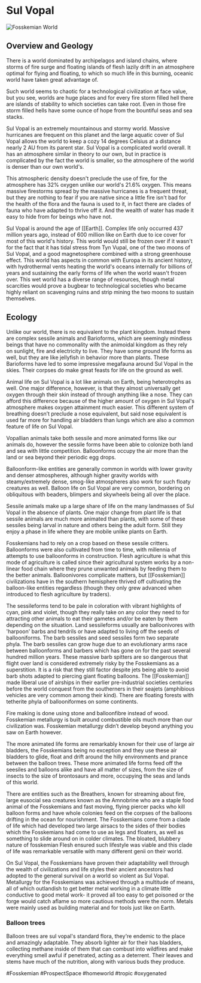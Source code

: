 # Sul Vopal

![Fosskemian World](/Stellar_Abyss_Setting_Bible/Photo_Directory/Sul_Vopal.JPG "Fosskemian World")

## Overview and Geology

There is a world dominated by archipelagos and island chains, where storms of fire surge and floating islands of flesh lazily drift in an atmosphere optimal for flying and floating, to which so much life in this burning, oceanic world have taken great advantage of.

Such world seems to chaotic for a technological civilization at face value, but you see, worlds are huge places and for every fire storm filled hell there are islands of stability to which societies can take root.  Even in those fire storm filled hells have some ounce of hope from the bountiful seas and sea stacks.  

Sul Vopal is an extremely mountainous and stormy world.  Massive hurricanes are frequent on this planet and the large aquatic cover of Sul Vopal allows the world to keep a cozy 14 degrees Celsius at a distance nearly 2 AU from its parent star.  Sul Vopal is a complicated world overall.  It has an atmosphere similar in theory to our own, but in practice is complicated by the fact the world is smaller, so the atmosphere of the world is denser than our own world's.  

This atmospheric density doesn't preclude the use of fire, for the atmosphere has 32% oxygen unlike our world's 21.6% oxygen.  This means massive firestorms spread by the massive hurricanes is a frequent threat, but they are nothing to fear if you are native since a little fire isn't bad for the health of the flora and the fauna is used to it, in fact there are clades of fauna who have adapted to thrive off it.  And the wealth of water has made it easy to hide from for beings who have not.

Sul Vopal is around the age of [[Earth]].  Complex life only occurred 437 million years ago, instead of 600 million like on Earth due to ice cover for most of this world's history.  This world would still be frozen over if it wasn't for the fact that it has tidal stress from Tyn Vupal, one of the two moons of Sul Vopal, and a good magnetosphere combined with a strong greenhouse effect.  This world has aspects in common with Europa in its ancient history, with hydrothermal vents heating the world's oceans internally for billions of years and sustaining the early forms of life when the world wasn't frozen over.  This wet world has a diverse range of resources, though metal scarcities would prove a bugbear to technological societies who became highly reliant on scavenging ruins and strip mining the two moons to sustain themselves.

## Ecology

Unlike our world, there is no equivalent to the plant kingdom.  Instead there are complex sessile animals and Barioforms, which are seemingly mindless beings that have no commonality with the animoidal kingdom as they rely on sunlight, fire and electricity to live.  They have some ground life forms as well, but they are like jellyfish in behavior more than plants.  These Barioforms have led to some impressive megafauna around Sul Vopal in the skies.  Their corpses do make great feasts for life on the ground as well.

Animal life on Sul Vopal is a lot like animals on Earth, being heterotrophs as well. One major difference, however, is that they almost universally get oxygen through their skin instead of through anything like a nose.  They can afford this difference because of the higher amount of oxygen in Sul Vopal's atmosphere makes oxygen attainment much easier.  This different system of breathing doesn’t preclude a nose equivalent, but said nose equivalent is used far more for handling air bladders than lungs which are also a common feature of life on Sul Vopal.

Vopallian animals take both sessile and more animated forms like our animals do, however the sessile forms have been able to colonize both land and sea with little competition.  Balloonforms occupy the air more than the land or sea beyond their periodic egg drops.

Balloonform-like entities are generally common in worlds with lower gravity and denser atmospheres, although higher gravity worlds with steamy/extremely dense, smog-like atmospheres also work for such floaty creatures as well.  Balloon life on Sul Vopal are very common, bordering on obliquitous with beaders, blimpers and skywheels being all over the place.  

Sessile animals make up a large share of life on the many landmasses of Sul Vopal in the absence of plants.  One major change from plant life is that sessile animals are
much more animated than plants, with some of these sessiles being larval in nature and others being the adult form.  Still they enjoy a phase in life where they are mobile unlike plants on Earth.  

Fosskemians had to rely on a crop based on these sessile critters.  Balloonforms were also cultivated from time to time, with millennia of attempts to use balloonforms in construction.  Flesh agriculture is what this mode of agriculture is called since their agricultural system works by a non-linear food chain where they prune unwanted animals by feeding them to the better animals.  Balloonivores complicate matters, but [[Fosskemian]] civilizations have in the southern hemisphere thrived off cultivating the balloon-like entities regardless (though they only grew advanced when introduced to flesh agriculture by traders).

The sessileforms tend to be pale in coloration with vibrant highlights of cyan, pink and violet, though they really take on any color they need to for attracting other animals to eat their gametes and/or be eaten by them depending on the situation.  Land sessileforms usually are balloonivores with 'harpoon' barbs and tendrils or have adapted to living off the seeds of ballooniforms.  The barb sessiles and seed sessiles form two separate phyla.  The barb sessiles can grow huge due to an evolutionary arms race between balloonforms and barbers which has gone on for the past several hundred million years.  These massive barb spitters are so dangerous that flight over land is considered extremely risky by the Fosskemians as a superstition.  It is a risk that they still factor despite jets being able to avoid barb shots adapted to piercing giant floating balloons.  The [[Fosskemian]] made liberal use of airships in their earlier pre-industrial societies centuries before the world conquest from the southerners in their seajets (amphibious vehicles are very common among their kind).
There are floating forests with tetherite phyla of ballooniformes on some continents.  

Fire making is done using stone and balloonfibre instead of wood.  Fosskemian metallurgy is built around combustible oils much more than our civilization was.  Fosskemian metallurgy didn’t develop beyond anything you saw on Earth however.

The more animated life forms are remarkably known for their use of large air bladders, the Fosskemians being no exception and they use these air bladders to glide, float and drift around the hilly environments and prance between the balloon trees.  These more animated life forms feed off the seesiles and balloons alike and have all matter of sizes, from the size of insects to the size of brontosaurs and more, occupying the seas and lands of this world.  

There are entities such as the Breathers, known for streaming about fire, large eusocial sea creatures known as the Amnobrine who are a staple food animal of the Fosskemians and fast moving, flying piercer packs who kill balloon forms and have whole colonies feed on the corpses of the balloons drifting in the ocean for nourishment.
The Fosskemians come from a clade of life which had developed two large airsacs to the sides of their bodies which the Fosskemians had come to use as legs and floaters, as well as something to slide around on in colder climates.  The bloated, blubbery nature of fosskemian Flesh ensured such lifestyle was viable and this clade of life was remarkable versatile with many different genii on their world.  

On Sul Vopal, the Fosskemians have proven their adaptability well through the wealth of civilizations and life styles their ancient ancestors had adopted to the general survival on a world so violent as Sul Vopal.  Metallurgy for the Fosskemians was achieved through a multitude of means, all of which outlandish to get better metal working in a climate little conductive to good metal work- it proved all too easy to get poisoned or the forge would catch aflame so more cautious methods were the norm.  Metals were mainly used as building material and for tools just like on Earth.

### Balloon trees

Balloon trees are sul vopal's standard flora, they're endemic to the place and amazingly adaptable.  They absorb lighter air for their has bladders, collecting methane inside of them that can combust into wildfires and make everything smell awful if penetrated, acting as a deterrent.  Their leaves and stems have much of the nutrition, along with various buds they produce.

#Fosskemian
#ProspectSpace 
#homeworld 
#tropic 
#oxygenated 
